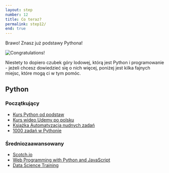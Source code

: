 ```yaml
---
layout: step
number: 12
title: Co teraz?
permalink: step12/
end: true
---
```


Brawo! Znasz już podstawy Pythona!

![Congratulations!](../assets/neo-kungfu.gif)

Niestety to dopiero czubek góry lodowej, którą jest Python i programowanie - jeżeli chcesz dowiedzieć się o nich więcej, poniżej jest kilka fajnych miejsc, które mogą ci w tym pomóc.

## Python

### Początkujący

- [Kurs Python od podstaw](https://www.flynerd.pl/tag/python-kurs)
- [Kurs wideo Udemy po polsku](https://bit.ly/python-dla-poczatkujacych)
- [Książka Automatyzacja nudnych zadań](https://bit.ly/automatyzacja-nudnych-zadan)
- [1000 zadań w Pythonie](https://www.flynerd.pl/2018/06/500-zadan-w-pythonie-i-kazdym-innym-jezyku.html)

### Średniozaawansowany

- [Scotch.io](https://scotch.io/search?q=python)
- [Web Programming with Python and JavaScript](https://www.edx.org/course/cs50s-web-programming-with-python-and-javascript)
- [Data Science Training](https://bit.ly/complete-data-science-training-with-python-for-data-analysis)

